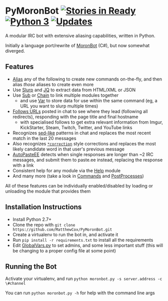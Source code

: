 PyMoronBot [![Stories in Ready](https://badge.waffle.io/MatthewCox/PyMoronBot.png?label=ready&title=Ready)](https://waffle.io/MatthewCox/PyMoronBot) [![Python 3](https://pyup.io/repos/github/MatthewCox/PyMoronBot/python-3-shield.svg)](https://pyup.io/repos/github/MatthewCox/PyMoronBot/) [![Updates](https://pyup.io/repos/github/MatthewCox/PyMoronBot/shield.svg)](https://pyup.io/repos/github/MatthewCox/PyMoronBot/)
==========

A modular IRC bot with extensive aliasing capabilities, written in Python.

Initially a language port/rewrite of [MoronBot](https://github.com/MatthewCox/MoronBot/) (C#), but now somewhat diverged.

Features
--------
* [Alias](Commands/Alias.py) any of the following to create new commands on-the-fly, and then alias *those* aliases to create even more
* Use [Slurp](Commands/Slurp.py) and [JQ](Commands/JQ.py) to extract data from HTML/XML or JSON
* Use [Sub](Commands/Sub.py) or [Chain](Commands/Chain.py) to link multiple modules together
  * and use [Var](Commands/Var.py) to store data for use within the same command (eg, a URL you want to slurp multiple times)
* [Follows URLs](Commands/URLFollow.py) posted in chat to see where they lead (following all redirects), responding with the page title and final hostname
  * with specialised follows to get extra relevant information from Imgur, KickStarter, Steam, Twitch, Twitter, and YouTube links
* Recognizes [sed-like](Commands/Sed.py) patterns in chat and replaces the most recent match in the last 20 messages
* Also recognizes [`*correction`](Commands/AsterFix.py) style corrections and replaces the most likely candidate word in that user's previous message
* [AutoPasteEE](PostProcesses/AutoPasteEE.py) detects when single responses are longer than ~2 IRC messages, and submit them to paste.ee instead, replacing the response with a link
* Consistent help for any module via the [Help](Commands/Help.py) module
* And many more (take a look in [Commands](Commands) and [PostProcesses](PostProcesses))

All of these features can be individually enabled/disabled by loading or unloading the module that provides them

Installation Instructions
-------------------------
* Install Python 2.7+
* Clone the repo with `git clone https://github.com/MatthewCox/PyMoronBot.git`
* Create a virtualenv to run the bot in, and activate it
* Run `pip install -r requirements.txt` to install all the requirements
* Edit [GlobalVars.py](GlobalVars.py) to set admins, and some less important stuff (this will be changing to a proper config file at some point)

Running the Bot
---------------
Activate your virtualenv, and run `python moronbot.py -s server.address -c \#channel`

You can run `python moronbot.py -h` for help with the command line args
